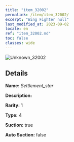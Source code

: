 ```yaml
---
title: "item_32002"
permalink: /item/item_32002/
excerpt: "Wing Fighter null"
last_modified_at: 2023-09-02
locale: en
ref: "item_32002.md"
toc: false
classes: wide
---
```



 ![Unknown_32002](/images/item/Settlement_star_p.png)



## Details

 **Name:** *Settlement_star* 

 **Description:** 

 **Rarity:** 1 

 **Type:** 4 

 **Suction:** true 

 **Auto Suction:** false 


